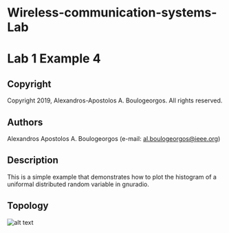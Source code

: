 # Wireless-communication-systems-Lab
# Lab 1 Example 4

## Copyright
Copyright 2019, Alexandros-Apostolos A. Boulogeorgos. All rights reserved.

## Authors
Alexandros Apostolos A. Boulogeorgos (e-mail: al.boulogeorgos@ieee.org)

## Description  
This is a simple example that demonstrates how to plot the histogram of a uniformal distributed random variable in gnuradio.

## Topology

![alt text](https://github.com/aboulogeorgos/Wireless-communication-systems-Lab/blob/master/Lab0/example4/example4.grc.png?raw=true)


